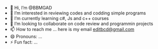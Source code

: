 - 👋 Hi, I’m @BBMGAD
- 👀 I’m interested in reviewing codes and codding simple programs 
- 🌱 I’m currently learning c#, Js and c++ courses
- 💞️ I’m looking to collaborate on code review and programmin projects
- 📫 How to reach me ... here is my email editbcd@gmail.com
- 😄 Pronouns: ...
- ⚡ Fun fact: ...

<!---
BBMGAD/BBMGAD is a ✨ special ✨ repository because its `README.md` (this file) appears on your GitHub profile.
You can click the Preview link to take a look at your changes.
--->
